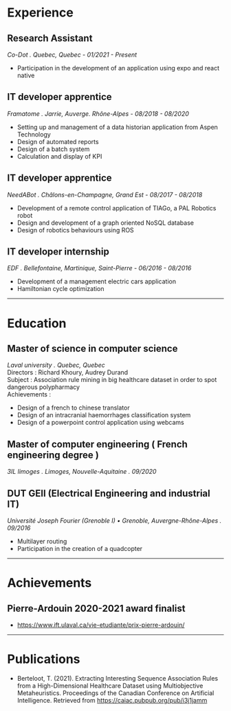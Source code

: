 # Experience 

## Research Assistant
  *Co-Dot . Quebec, Quebec - 01/2021 - Present*
  * Participation in the development of an application using expo and react native
  
## IT developer apprentice
  *Framatome . Jarrie, Auverge. Rhône-Alpes - 08/2018 - 08/2020*
  * Setting up and management of a data historian application from Aspen Technology
  * Design of automated reports
  * Design of a batch system
  * Calculation and display of KPI

## IT developer apprentice
  *NeedABot . Châlons-en-Champagne, Grand Est - 08/2017 - 08/2018*
  * Development of a remote control application of TIAGo, a PAL Robotics robot
  * Design and development of a graph oriented NoSQL database
  * Design of robotics behaviours using ROS

## IT developer internship
  *EDF . Bellefontaine, Martinique, Saint-Pierre - 06/2016 - 08/2016*
  * Development of a management electric cars application
  * Hamiltonian cycle optimization

---

# Education

## Master of science in computer science
  *Laval university . Quebec, Quebec* \
  Directors : Richard Khoury, Audrey Durand \
  Subject : Association rule mining in big healthcare dataset  in order to spot dangerous polypharmacy  \
  Achievements :
  * Design of a french to chinese translator
  * Design of an intracranial haemorrhages classification system
  * Design of a powerpoint control application using webcams
  
## Master of computer engineering ( French engineering degree )
  *3IL limoges . Limoges, Nouvelle-Aquitaine . 09/2020*
  
## DUT GEII (​Electrical Engineering and industrial IT)
  *Université Joseph Fourier (Grenoble I) • Grenoble, Auvergne-Rhône-Alpes . 09/2016*
  * Multilayer routing
  * Participation in the creation of a quadcopter

---
# Achievements
## Pierre-Ardouin 2020-2021 award finalist
 * https://www.ift.ulaval.ca/vie-etudiante/prix-pierre-ardouin/
---
# Publications
* Berteloot, T. (2021). Extracting Interesting Sequence Association Rules from a High-Dimensional Healthcare Dataset using Multiobjective Metaheuristics. Proceedings of the Canadian Conference on Artificial Intelligence. Retrieved from https://caiac.pubpub.org/pub/i3j1jamm
